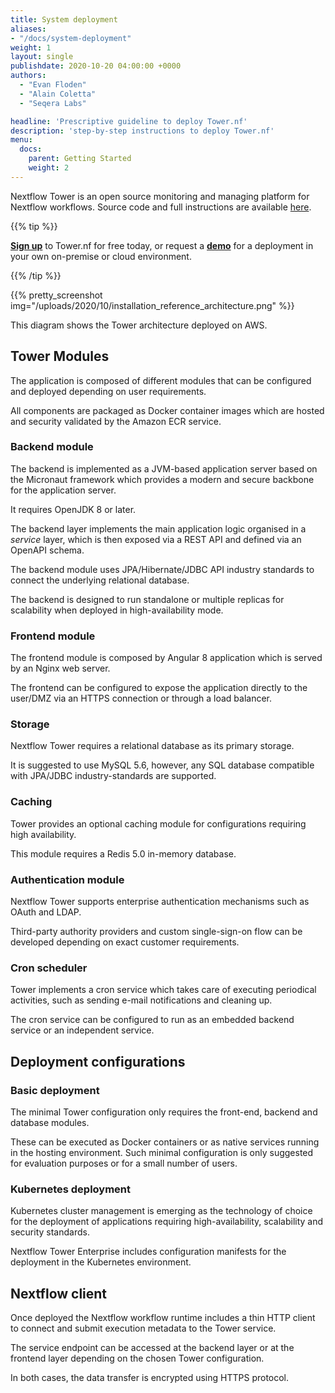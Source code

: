 ```yaml
---
title: System deployment
aliases:
- "/docs/system-deployment"
weight: 1
layout: single
publishdate: 2020-10-20 04:00:00 +0000
authors:
  - "Evan Floden"
  - "Alain Coletta"
  - "Seqera Labs"

headline: 'Prescriptive guideline to deploy Tower.nf'
description: 'step-by-step instructions to deploy Tower.nf'
menu:
  docs:
    parent: Getting Started
    weight: 2
---
```


Nextflow Tower is an open source monitoring and managing platform for Nextflow workflows. Source code and full instructions are available [here](https://github.com/seqeralabs/nf-tower).


{{% tip %}}

[**Sign up**](https://tower.nf "Nextflow Tower") to Tower.nf for free today, or request a [**demo**](https://seqera.io/demo "Nextflow Tower Demo") for a deployment in your own on-premise or cloud environment.

{{% /tip %}}

{{% pretty_screenshot img="/uploads/2020/10/installation_reference_architecture.png" %}}

This diagram shows the Tower architecture deployed on AWS.


## Tower Modules

The application is composed of different modules that can be configured and deployed depending on user requirements.

All components are packaged as Docker container images which are hosted and security validated by the Amazon ECR service.

### Backend module

The backend is implemented as a JVM-based application server based on the Micronaut framework which provides a modern and secure backbone for the application server.

It requires OpenJDK 8 or later.

The backend layer implements the main application logic organised in a *service* layer, which is then exposed via a REST API and defined via an OpenAPI schema.

The backend module uses JPA/Hibernate/JDBC API industry standards to connect the underlying relational database.

The backend is designed to run standalone or multiple replicas for scalability when deployed in high-availability mode.  

### Frontend module

The frontend module is composed by Angular 8 application which is served by an Nginx web server.

The frontend can be configured to expose the application directly to the user/DMZ via an HTTPS connection or through a load balancer.

### Storage

Nextflow Tower requires a relational database as its primary storage.

It is suggested to use MySQL 5.6, however, any SQL database compatible with JPA/JDBC industry-standards are supported.

### Caching

Tower provides an optional caching module for configurations requiring high availability.

This module requires a Redis 5.0 in-memory database.

### Authentication module

Nextflow Tower supports enterprise authentication mechanisms such as OAuth and LDAP.

Third-party authority providers and custom single-sign-on flow can be developed depending on exact customer requirements.

### Cron scheduler

Tower implements a cron service which takes care of executing periodical activities, such as sending e-mail notifications and cleaning up.

The cron service can be configured to run as an embedded backend service or an independent service.

## Deployment configurations

### Basic deployment

The minimal Tower configuration only requires the front-end, backend and database modules.

These can be executed as Docker containers or as native services running in the hosting environment. Such minimal configuration is only suggested for evaluation purposes or for a small number of users.

### Kubernetes deployment

Kubernetes cluster management is emerging as the technology of choice for the deployment of applications requiring high-availability, scalability and security standards.

Nextflow Tower Enterprise includes configuration manifests for the deployment in the Kubernetes environment.

## Nextflow client

Once deployed the Nextflow workflow runtime includes a thin HTTP client to connect and submit execution metadata to the Tower service.

The service endpoint can be accessed at the backend layer or at the frontend layer depending on the chosen Tower configuration.

In both cases, the data transfer is encrypted using HTTPS protocol.  
